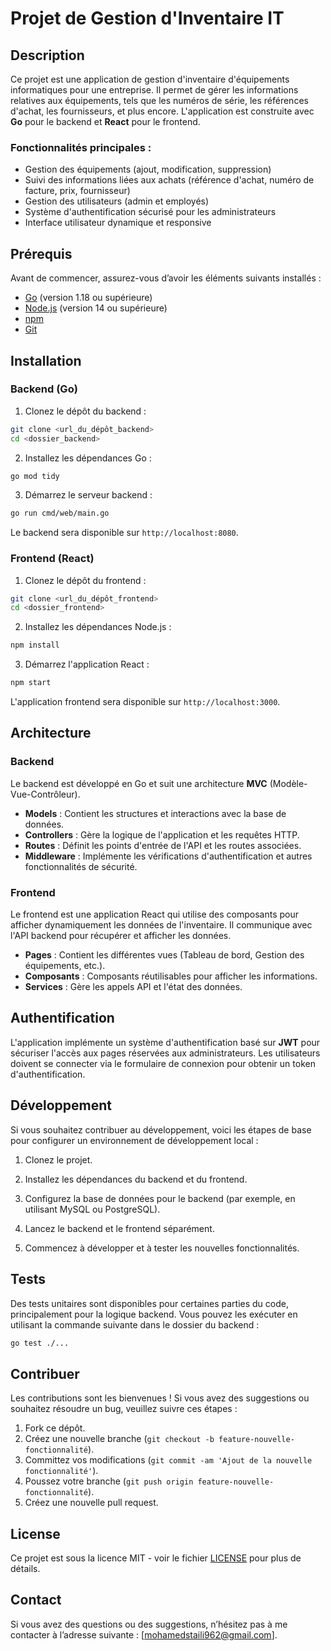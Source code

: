
# Projet de Gestion d'Inventaire IT

## Description
Ce projet est une application de gestion d'inventaire d'équipements informatiques pour une entreprise. Il permet de gérer les informations relatives aux équipements, tels que les numéros de série, les références d'achat, les fournisseurs, et plus encore. L'application est construite avec **Go** pour le backend et **React** pour le frontend.

### Fonctionnalités principales :
- Gestion des équipements (ajout, modification, suppression)
- Suivi des informations liées aux achats (référence d'achat, numéro de facture, prix, fournisseur)
- Gestion des utilisateurs (admin et employés)
- Système d'authentification sécurisé pour les administrateurs
- Interface utilisateur dynamique et responsive

## Prérequis

Avant de commencer, assurez-vous d’avoir les éléments suivants installés :

- [Go](https://golang.org/dl/) (version 1.18 ou supérieure)
- [Node.js](https://nodejs.org/) (version 14 ou supérieure)
- [npm](https://www.npmjs.com/)
- [Git](https://git-scm.com/)

## Installation

### Backend (Go)

1. Clonez le dépôt du backend :

```bash
git clone <url_du_dépôt_backend>
cd <dossier_backend>
```

2. Installez les dépendances Go :

```bash
go mod tidy
```

3. Démarrez le serveur backend :

```bash
go run cmd/web/main.go
```

Le backend sera disponible sur `http://localhost:8080`.

### Frontend (React)

1. Clonez le dépôt du frontend :

```bash
git clone <url_du_dépôt_frontend>
cd <dossier_frontend>
```

2. Installez les dépendances Node.js :

```bash
npm install
```

3. Démarrez l'application React :

```bash
npm start
```

L'application frontend sera disponible sur `http://localhost:3000`.

## Architecture

### Backend

Le backend est développé en Go et suit une architecture **MVC** (Modèle-Vue-Contrôleur).

- **Models** : Contient les structures et interactions avec la base de données.
- **Controllers** : Gère la logique de l'application et les requêtes HTTP.
- **Routes** : Définit les points d'entrée de l'API et les routes associées.
- **Middleware** : Implémente les vérifications d'authentification et autres fonctionnalités de sécurité.

### Frontend

Le frontend est une application React qui utilise des composants pour afficher dynamiquement les données de l'inventaire. Il communique avec l'API backend pour récupérer et afficher les données.

- **Pages** : Contient les différentes vues (Tableau de bord, Gestion des équipements, etc.).
- **Composants** : Composants réutilisables pour afficher les informations.
- **Services** : Gère les appels API et l'état des données.

## Authentification

L'application implémente un système d'authentification basé sur **JWT** pour sécuriser l'accès aux pages réservées aux administrateurs. Les utilisateurs doivent se connecter via le formulaire de connexion pour obtenir un token d'authentification.

## Développement

Si vous souhaitez contribuer au développement, voici les étapes de base pour configurer un environnement de développement local :

1. Clonez le projet.

2. Installez les dépendances du backend et du frontend.

3. Configurez la base de données pour le backend (par exemple, en utilisant MySQL ou PostgreSQL).

4. Lancez le backend et le frontend séparément.

5. Commencez à développer et à tester les nouvelles fonctionnalités.

## Tests

Des tests unitaires sont disponibles pour certaines parties du code, principalement pour la logique backend. Vous pouvez les exécuter en utilisant la commande suivante dans le dossier du backend :

```bash
go test ./...
```

## Contribuer

Les contributions sont les bienvenues ! Si vous avez des suggestions ou souhaitez résoudre un bug, veuillez suivre ces étapes :

1. Fork ce dépôt.
2. Créez une nouvelle branche (`git checkout -b feature-nouvelle-fonctionnalité`).
3. Committez vos modifications (`git commit -am 'Ajout de la nouvelle fonctionnalité'`).
4. Poussez votre branche (`git push origin feature-nouvelle-fonctionnalité`).
5. Créez une nouvelle pull request.

## License

Ce projet est sous la licence MIT - voir le fichier [LICENSE](LICENSE) pour plus de détails.

## Contact

Si vous avez des questions ou des suggestions, n’hésitez pas à me contacter à l’adresse suivante : [mohamedstaili962@gmail.com].
